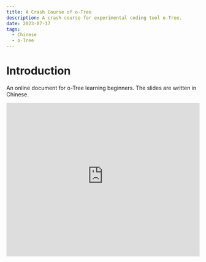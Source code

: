 ```yaml
---
title: A Crash Course of o-Tree
description: A crash course for experimental coding tool o-Tree.
date: 2023-07-17
tags:
  - Chinese
  - o-Tree
---
```




# Introduction



An online document for o-Tree learning beginners. The slides are written in Chinese.

<iframe src="https://slides-otree-tutorial.netlify.app/" width="100%" height="400" frameborder="0"></iframe>

